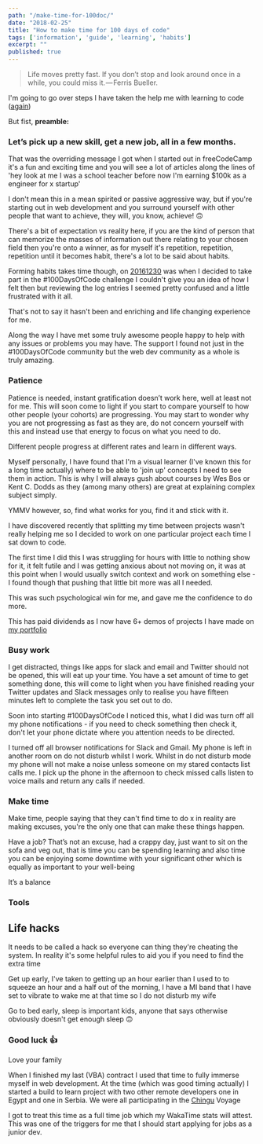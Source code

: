 ```yaml
---
path: "/make-time-for-100doc/"
date: "2018-02-25"
title: "How to make time for 100 days of code"
tags: ['information', 'guide', 'learning', 'habits']
excerpt: ""
published: true
---
```


> Life moves pretty fast. If you don’t stop and look around once in a
> while, you could miss it. — Ferris Bueller.

I'm going to go over steps I have taken the help me with learning to
code ([again])

But fist, **preamble:**

### Let’s pick up a new skill, get a new job, all in a few months.

That was the overriding message I got when I started out in
freeCodeCamp it's a fun and exciting time and you will see a lot of
articles along the lines of 'hey look at me I was a school teacher
before now I'm earning $100k as a engineer for x startup'

I don't mean this in a mean spirited or passive aggressive way, but if
you're starting out in web development and you surround yourself with
other people that want to achieve, they will, you know, achieve! 🙃

There's a bit of expectation vs reality here, if you are the kind of
person that can memorize the masses of information out there relating
to your chosen field then you're onto a winner, as for myself it's
repetition, repetition, repetition until it becomes habit, there's a
lot to be said about habits.

Forming habits takes time though, on [20161230] was when I decided to
take part in the <span>#100DaysOfCode</span> challenge I couldn't give
you an idea of how I felt then but reviewing the log entries I seemed
pretty confused and a little frustrated with it all.

That's not to say it hasn't been and enriching and life changing
experience for me.

Along the way I have met some truly awesome people happy to help with
any issues or problems you may have. The support I found not just in
the <span>#100DaysOfCode</span> community but the web dev community as
a whole is truly amazing.

### Patience

Patience is needed, instant gratification doesn’t work here, well at
least not for me. This will soon come to light if you start to compare
yourself to how other people (your cohorts) are progressing. You may
start to wonder why you are not progressing as fast as they are, do
not concern yourself with this and instead use that energy to focus on
what you need to do.

Different people progress at different rates and learn in different
ways.

Myself personally, I have found that I'm a visual learner (I've known
this for a long time actually) where to be able to 'join up' concepts
I need to see them in action. This is why I will always gush about
courses by Wes Bos or Kent C. Dodds as they (among many others) are
great at explaining complex subject simply.

YMMV however, so, find what works for you, find it and stick with it.

I have discovered recently that splitting my time between projects
wasn't really helping me so I decided to work on one particular
project each time I sat down to code.

The first time I did this I was struggling for hours with little to
nothing show for it, it felt futile and I was getting anxious about
not moving on, it was at this point when I would usually switch
context and work on something else - I found though that pushing that
little bit more was all I needed.

This was such psychological win for me, and gave me the confidence to
do more.

This has paid dividends as I now have 6+ demos of projects I have made
on [my portfolio]

### Busy work

I get distracted, things like apps for slack and email and Twitter
should not be opened, this will eat up your time. You have a set
amount of time to get something done, this will come to light when you
have finished reading your Twitter updates and Slack messages only to
realise you have fifteen minutes left to complete the task you set out
to do.

Soon into starting <span>#100DaysOfCode</span> I noticed this, what I
did was turn off all my phone notifications - if you need to check
something then check it, don't let your phone dictate where you
attention needs to be directed.

I turned off all browser notifications for Slack and Gmail. My phone
is left in another room on do not disturb whilst I work. Whilst in do
not disturb mode my phone will not make a noise unless someone on my
stared contacts list calls me. I pick up the phone in the afternoon to
check missed calls listen to voice mails and return any calls if
needed.

### Make time

Make time, people saying that they can't find time to do x in reality
are making excuses, you're the only one that can make these things
happen.

Have a job? That’s not an excuse, had a crappy day, just want to sit
on the sofa and veg out, that is time you can be spending learning and
also time you can be enjoying some downtime with your significant
other which is equally as important to your well-being

It’s a balance

### Tools

## Life hacks

It needs to be called a hack so everyone can thing they're cheating
the system. In reality it's some helpful rules to aid you if you need
to find the extra time

Get up early, I've taken to getting up an hour earlier than I used to
to squeeze an hour and a half out of the morning, I have a MI band
that I have set to vibrate to wake me at that time so I do not disturb
my wife

Go to bed early, sleep is important kids, anyone that says otherwise
obviously doesn't get enough sleep 🙃

### Good luck 👍

Love your family

When I finished my last (VBA) contract I used that time to fully
immerse myself in web development. At the time (which was good timing
actually) I started a build to learn project with two other remote
developers one in Egypt and one in Serbia. We were all participating
in the [Chingu] Voyage

I got to treat this time as a full time job which my WakaTime stats
will attest. This was one of the triggers for me that I should start
applying for jobs as a junior dev.

<!-- links -->

[again]: https://scottspence.me/about
[20161230]: https://github.com/spences10/100-days-of-code/commit/7dbefb608862401d4cb9e6ed11f539b44bedcdae
[chingu]: https://medium.com/chingu
[my portfolio]: https://scottspence.me/portfolio
